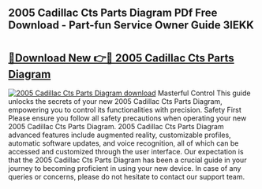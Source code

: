 ## 2005 Cadillac Cts Parts Diagram PDf Free Download - Part-fun Service Owner Guide 3IEKK

# <h2><a href="http://dft82tw.blite.top/?on=2005+Cadillac+Cts+Parts+Diagram">🔗Download New 👉🔴 2005 Cadillac Cts Parts Diagram</a></h2>

[![2005 Cadillac Cts Parts Diagram download](https://i.imgur.com/lujVjoI.png)](http://dft82tw.blite.top/?on=2005+Cadillac+Cts+Parts+Diagram)
Masterful Control This guide unlocks the secrets of your new 2005 Cadillac Cts Parts Diagram, empowering you to control its functionalities with precision. Safety First Please ensure you follow all safety precautions when operating your new 2005 Cadillac Cts Parts Diagram. 2005 Cadillac Cts Parts Diagram advanced features include augmented reality, customizable profiles, automatic software updates, and voice recognition, all of which can be accessed and customized through the user interface. Our expectation is that the 2005 Cadillac Cts Parts Diagram has been a crucial guide in your journey to becoming proficient in using your new device. In case of any queries or concerns, please do not hesitate to contact our support team.

